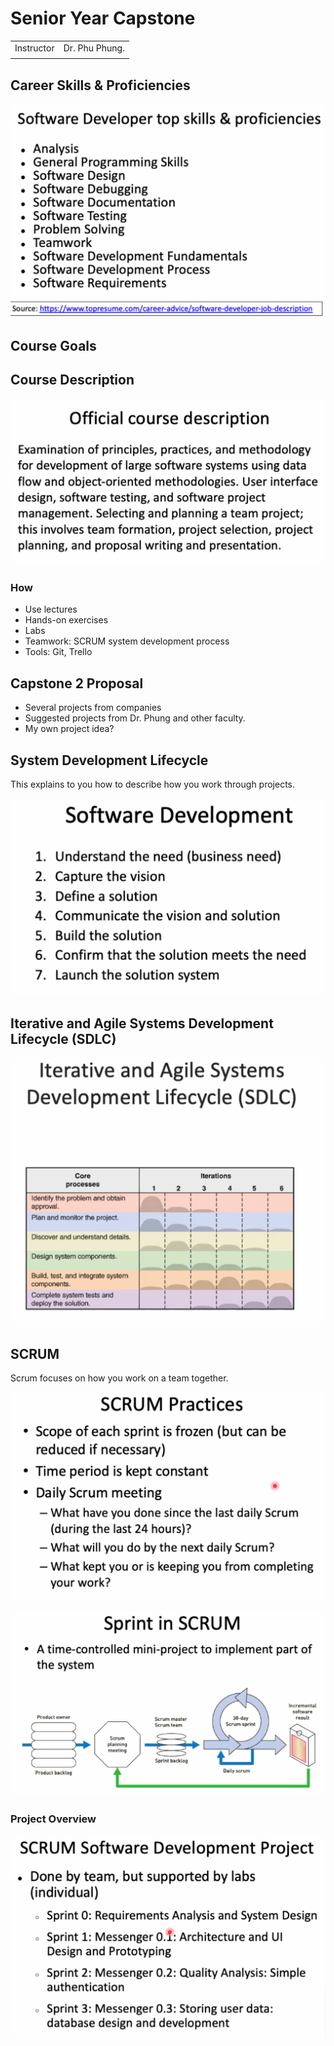 # Senior Year Capstone



|  |  |
| :--- | :--- |
| Instructor | Dr. Phu Phung. |
|  |  |

## Career Skills & Proficiencies

![](../../.gitbook/assets/image%20%28141%29.png)

## Course Goals



## Course Description

![](../../.gitbook/assets/image%20%28138%29.png)

### How

* Use lectures
* Hands-on exercises
* Labs
* Teamwork: SCRUM system development process
* Tools: Git, Trello

## Capstone 2 Proposal

* Several projects from companies
* Suggested projects from Dr. Phung and other faculty.
* My own project idea?

## System Development Lifecycle

This explains to you how to describe how you work through projects.

![](../../.gitbook/assets/image%20%28142%29.png)

## Iterative and Agile Systems Development Lifecycle \(SDLC\)

![](../../.gitbook/assets/image%20%28143%29.png)

## SCRUM

Scrum focuses on how you work on a team together. 



![](../../.gitbook/assets/image%20%28153%29.png)

![](../../.gitbook/assets/image%20%28140%29.png)

### Project Overview

![](../../.gitbook/assets/image%20%28157%29.png)

## 

